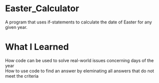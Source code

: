 # Easter_Calculator
A program that uses if-statements to calculate the date of Easter for any given year.
# What I Learned
How code can be used to solve real-world issues concerning days of the year <br >
How to use code to find an answer by eleminating all answers that do not meet the criteria <br >
